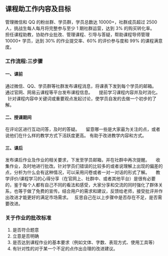 ## 课程助工作内容及目标
管理微信和 QQ 的粉丝群、学员群，学员总数达 10000+，社群成员超过 2500 人，挑战生每人每月将完整参与至少 1 期社群运营，达到 3% 的购买转化率。     
担任课程助教，协助作业批改、管理课程、引导与答疑，帮助课程导师管理 10000+ 学员，达到 30% 的作业提交率、60% 的评价参与度和 99% 的课程满意度。     
### 工作流程:三步骤     
#### 一、课前     
通过微信、QQ、学员群等社群发布课程消息，将课表下发到每个学员的邮箱。     
通过官网、网易云课程等平台发布课程信息。     
提前学习课程内容并及时消化。     
针对课程内容中关键词或重要观点发起讨论，使学员自发的去做一个初步的了解。     
#### 二、授课期间     
在评论区进行互动问答，及时的答疑。     
留意哪一些是大家最为关注的点，或者说他们在什么样的教学方式下活跃度更高。 有助于改进教学内容和方式。     
#### 三、课后      
发布课后作业及作业的相关要求，下发至学员邮箱，并在社群中再次提醒。     
收集作业，及时地进行批改。针对学员们错误的比较多的或者说理解上出现的偏差的点，分析为什么会有这种情况，可以采用问卷或者一对一对话的形式了解。    
教学评价/课程学习的心得分享（在官网上、社群中、或者其他平台）是很有必要的，鉴于每个人都有自己不同的看法和感受，大家分享和交流的同时强化了群体关系，也等于做了免费的宣传。结合用户的需求和建议，反馈给老师，接受批评并作出改进才能更好的满足市场需求。  
反思自己在以上步骤中是否存在不足，是否需要改进。
### 关于作业的批改标准     
1. 是否符合题意     
2. 立意是否明确     
3. 是否达到课程作业的基本要求（例如文体、字数、表现方式、使用工具等）    
4. 有针对性的对于某一个不足的点作出合理的改进建议。
